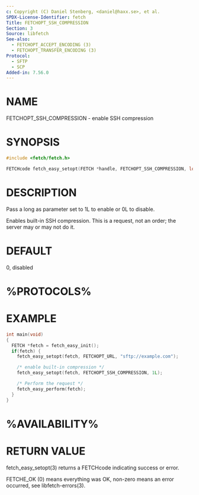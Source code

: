```yaml
---
c: Copyright (C) Daniel Stenberg, <daniel@haxx.se>, et al.
SPDX-License-Identifier: fetch
Title: FETCHOPT_SSH_COMPRESSION
Section: 3
Source: libfetch
See-also:
  - FETCHOPT_ACCEPT_ENCODING (3)
  - FETCHOPT_TRANSFER_ENCODING (3)
Protocol:
  - SFTP
  - SCP
Added-in: 7.56.0
---
```


# NAME

FETCHOPT_SSH_COMPRESSION - enable SSH compression

# SYNOPSIS

~~~c
#include <fetch/fetch.h>

FETCHcode fetch_easy_setopt(FETCH *handle, FETCHOPT_SSH_COMPRESSION, long enable);
~~~

# DESCRIPTION

Pass a long as parameter set to 1L to enable or 0L to disable.

Enables built-in SSH compression. This is a request, not an order; the server
may or may not do it.

# DEFAULT

0, disabled

# %PROTOCOLS%

# EXAMPLE

~~~c
int main(void)
{
  FETCH *fetch = fetch_easy_init();
  if(fetch) {
    fetch_easy_setopt(fetch, FETCHOPT_URL, "sftp://example.com");

    /* enable built-in compression */
    fetch_easy_setopt(fetch, FETCHOPT_SSH_COMPRESSION, 1L);

    /* Perform the request */
    fetch_easy_perform(fetch);
  }
}
~~~

# %AVAILABILITY%

# RETURN VALUE

fetch_easy_setopt(3) returns a FETCHcode indicating success or error.

FETCHE_OK (0) means everything was OK, non-zero means an error occurred, see
libfetch-errors(3).
